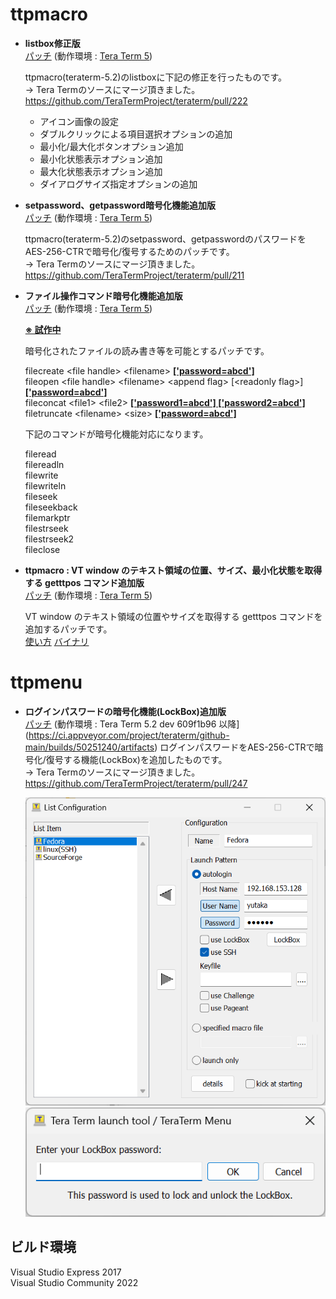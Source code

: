 ﻿# ttpmacro

  - **listbox修正版**  
    [パッチ](https://github.com/TeraTermProject/teraterm/commit/7b3ccb4fe2999557aa7e17d6e0ceeb15156b9633)
    (動作環境 : [Tera Term 5](https://teratermproject.github.io/))

    ttpmacro(teraterm-5.2)のlistboxに下記の修正を行ったものです。  
    → Tera Termのソースにマージ頂きました。https://github.com/TeraTermProject/teraterm/pull/222

    - アイコン画像の設定
    - ダブルクリックによる項目選択オプションの追加
    - 最小化/最大化ボタンオプション追加
    - 最小化状態表示オプション追加
    - 最大化状態表示オプション追加
    - ダイアログサイズ指定オプションの追加
  
  - **setpassword、getpassword暗号化機能追加版**  
    [パッチ](https://github.com/TeraTermProject/teraterm/commit/e7d5453bfb6813567b24d90692b79e4c0060949a)
    (動作環境 : [Tera Term 5](https://teratermproject.github.io/))

    ttpmacro(teraterm-5.2)のsetpassword、getpasswordのパスワードをAES-256-CTRで暗号化/復号するためのパッチです。  
    → Tera Termのソースにマージ頂きました。https://github.com/TeraTermProject/teraterm/pull/211

  - **ファイル操作コマンド暗号化機能追加版**  
    [パッチ](https://github.com/hkanou/ttpmacro/tree/main/ttpmacro3)
    (動作環境 : [Tera Term 5](https://teratermproject.github.io/))
  
    **<ins>※ 試作中</ins>**  
  
    暗号化されたファイルの読み書き等を可能とするパッチです。  
    
    filecreate \<file handle\> \<filename\> **<ins>['password=abcd']</ins>**  
    fileopen \<file handle\> \<filename\> \<append flag\> [\<readonly flag\>] **<ins>['password=abcd']</ins>**  
    fileconcat \<file1\> \<file2\> **<ins>['password1=abcd'] ['password2=abcd']</ins>**  
    filetruncate \<filename\> \<size\> **<ins>['password=abcd']</ins>**  
    
    下記のコマンドが暗号化機能対応になります。  
  
    fileread  
    filereadln  
    filewrite  
    filewriteln  
    fileseek  
    fileseekback  
    filemarkptr  
    filestrseek  
    filestrseek2  
    fileclose  

  - **ttpmacro : VT window のテキスト領域の位置、サイズ、最小化状態を取得する getttpos コマンド追加版**  
    [パッチ](https://github.com/TeraTermProject/teraterm/pull/269/files)
    (動作環境 : [Tera Term 5](https://teratermproject.github.io/))

    VT window のテキスト領域の位置やサイズを取得する getttpos コマンドを追加するパッチです。  
    [使い方](https://github.com/hkanou/ttpmacro/tree/main/ttpmacro4)
    [バイナリ](https://github.com/hkanou/ttpmacro/tree/main/ttpmacro4/Release)

# ttpmenu

  - **ログインパスワードの暗号化機能(LockBox)追加版**  
    [パッチ](https://github.com/TeraTermProject/teraterm/pull/247/files)
    (動作環境 : Tera Term 5.2 dev 609f1b96 以降](https://ci.appveyor.com/project/teraterm/github-main/builds/50251240/artifacts)
    ログインパスワードをAES-256-CTRで暗号化/復号する機能(LockBox)を追加したものです。  
    → Tera Termのソースにマージ頂きました。https://github.com/TeraTermProject/teraterm/pull/247
  
    ![ttpmenu Image1](ttpmenu1/image/ttpmenu1.png)  
    ![ttpmenu Image2](ttpmenu1/image/ttpmenu2.png)

## ビルド環境

  Visual Studio Express 2017  
  Visual Studio Community 2022
